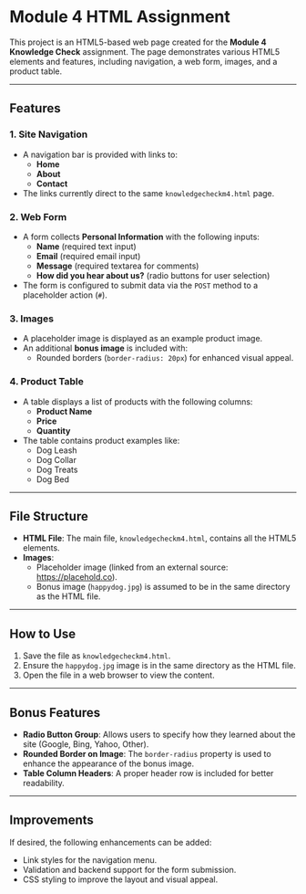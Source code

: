 # Module 4 HTML Assignment

This project is an HTML5-based web page created for the **Module 4 Knowledge Check** assignment. The page demonstrates various HTML5 elements and features, including navigation, a web form, images, and a product table.

---

## Features

### 1. **Site Navigation**
- A navigation bar is provided with links to:
  - **Home**
  - **About**
  - **Contact**
- The links currently direct to the same `knowledgecheckm4.html` page.

### 2. **Web Form**
- A form collects **Personal Information** with the following inputs:
  - **Name** (required text input)
  - **Email** (required email input)
  - **Message** (required textarea for comments)
  - **How did you hear about us?** (radio buttons for user selection)
- The form is configured to submit data via the `POST` method to a placeholder action (`#`).

### 3. **Images**
- A placeholder image is displayed as an example product image.
- An additional **bonus image** is included with:
  - Rounded borders (`border-radius: 20px`) for enhanced visual appeal.

### 4. **Product Table**
- A table displays a list of products with the following columns:
  - **Product Name**
  - **Price**
  - **Quantity**
- The table contains product examples like:
  - Dog Leash
  - Dog Collar
  - Dog Treats
  - Dog Bed

---

## File Structure

- **HTML File**: The main file, `knowledgecheckm4.html`, contains all the HTML5 elements.
- **Images**:
  - Placeholder image (linked from an external source: https://placehold.co).
  - Bonus image (`happydog.jpg`) is assumed to be in the same directory as the HTML file.

---

## How to Use
1. Save the file as `knowledgecheckm4.html`.
2. Ensure the `happydog.jpg` image is in the same directory as the HTML file.
3. Open the file in a web browser to view the content.

---

## Bonus Features
- **Radio Button Group**: Allows users to specify how they learned about the site (Google, Bing, Yahoo, Other).
- **Rounded Border on Image**: The `border-radius` property is used to enhance the appearance of the bonus image.
- **Table Column Headers**: A proper header row is included for better readability.

---

## Improvements
If desired, the following enhancements can be added:
- Link styles for the navigation menu.
- Validation and backend support for the form submission.
- CSS styling to improve the layout and visual appeal.
